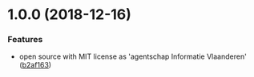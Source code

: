 # 1.0.0 (2018-12-16)


### Features

* open source with MIT license as 'agentschap Informatie Vlaanderen' ([b2af163](https://github.com/informatievlaanderen/hexbyte-converter/commit/b2af163))
